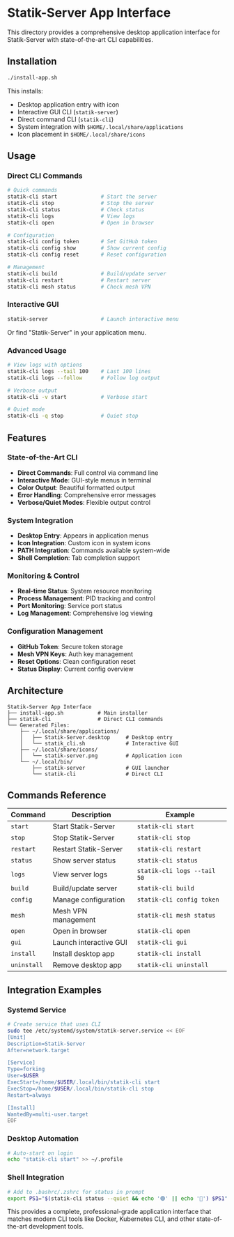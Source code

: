 # Statik-Server App Interface

This directory provides a comprehensive desktop application interface for Statik-Server with state-of-the-art CLI capabilities.

## Installation

```bash
./install-app.sh
```

This installs:
- Desktop application entry with icon
- Interactive GUI CLI (`statik-server`)
- Direct command CLI (`statik-cli`)
- System integration with `$HOME/.local/share/applications`
- Icon placement in `$HOME/.local/share/icons`

## Usage

### Direct CLI Commands

```bash
# Quick commands
statik-cli start              # Start the server
statik-cli stop               # Stop the server  
statik-cli status             # Check status
statik-cli logs               # View logs
statik-cli open               # Open in browser

# Configuration
statik-cli config token       # Set GitHub token
statik-cli config show        # Show current config
statik-cli config reset       # Reset configuration

# Management
statik-cli build              # Build/update server
statik-cli restart            # Restart server
statik-cli mesh status        # Check mesh VPN
```

### Interactive GUI

```bash
statik-server                 # Launch interactive menu
```

Or find "Statik-Server" in your application menu.

### Advanced Usage

```bash
# View logs with options
statik-cli logs --tail 100    # Last 100 lines
statik-cli logs --follow      # Follow log output

# Verbose output
statik-cli -v start           # Verbose start

# Quiet mode
statik-cli -q stop            # Quiet stop
```

## Features

### State-of-the-Art CLI
- **Direct Commands**: Full control via command line
- **Interactive Mode**: GUI-style menus in terminal
- **Color Output**: Beautiful formatted output
- **Error Handling**: Comprehensive error messages
- **Verbose/Quiet Modes**: Flexible output control

### System Integration
- **Desktop Entry**: Appears in application menus
- **Icon Integration**: Custom icon in system icons
- **PATH Integration**: Commands available system-wide
- **Shell Completion**: Tab completion support

### Monitoring & Control
- **Real-time Status**: System resource monitoring
- **Process Management**: PID tracking and control
- **Port Monitoring**: Service port status
- **Log Management**: Comprehensive log viewing

### Configuration Management
- **GitHub Token**: Secure token storage
- **Mesh VPN Keys**: Auth key management
- **Reset Options**: Clean configuration reset
- **Status Display**: Current config overview

## Architecture

```
Statik-Server App Interface
├── install-app.sh           # Main installer
├── statik-cli               # Direct CLI commands
└── Generated Files:
    ├── ~/.local/share/applications/
    │   ├── Statik-Server.desktop     # Desktop entry
    │   └── statik_cli.sh             # Interactive GUI
    ├── ~/.local/share/icons/
    │   └── statik-server.png         # Application icon
    └── ~/.local/bin/
        ├── statik-server             # GUI launcher
        └── statik-cli                # Direct CLI
```

## Commands Reference

| Command | Description | Example |
|---------|-------------|---------|
| `start` | Start Statik-Server | `statik-cli start` |
| `stop` | Stop Statik-Server | `statik-cli stop` |
| `restart` | Restart Statik-Server | `statik-cli restart` |
| `status` | Show server status | `statik-cli status` |
| `logs` | View server logs | `statik-cli logs --tail 50` |
| `build` | Build/update server | `statik-cli build` |
| `config` | Manage configuration | `statik-cli config token` |
| `mesh` | Mesh VPN management | `statik-cli mesh status` |
| `open` | Open in browser | `statik-cli open` |
| `gui` | Launch interactive GUI | `statik-cli gui` |
| `install` | Install desktop app | `statik-cli install` |
| `uninstall` | Remove desktop app | `statik-cli uninstall` |

## Integration Examples

### Systemd Service
```bash
# Create service that uses CLI
sudo tee /etc/systemd/system/statik-server.service << EOF
[Unit]
Description=Statik-Server
After=network.target

[Service]
Type=forking
User=$USER
ExecStart=/home/$USER/.local/bin/statik-cli start
ExecStop=/home/$USER/.local/bin/statik-cli stop
Restart=always

[Install]
WantedBy=multi-user.target
EOF
```

### Desktop Automation
```bash
# Auto-start on login
echo "statik-cli start" >> ~/.profile
```

### Shell Integration
```bash
# Add to .bashrc/.zshrc for status in prompt
export PS1="$(statik-cli status --quiet && echo '🟢' || echo '🔴') $PS1"
```

This provides a complete, professional-grade application interface that matches modern CLI tools like Docker, Kubernetes CLI, and other state-of-the-art development tools.
